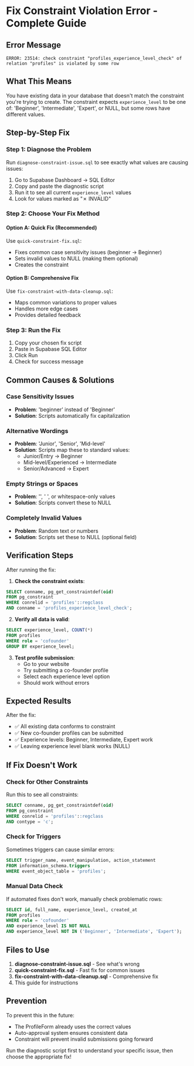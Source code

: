 # Fix Constraint Violation Error - Complete Guide

## Error Message
```
ERROR: 23514: check constraint "profiles_experience_level_check" of relation "profiles" is violated by some row
```

## What This Means
You have existing data in your database that doesn't match the constraint you're trying to create. The constraint expects `experience_level` to be one of: 'Beginner', 'Intermediate', 'Expert', or NULL, but some rows have different values.

## Step-by-Step Fix

### Step 1: Diagnose the Problem
Run `diagnose-constraint-issue.sql` to see exactly what values are causing issues:
1. Go to Supabase Dashboard → SQL Editor
2. Copy and paste the diagnostic script
3. Run it to see all current `experience_level` values
4. Look for values marked as "✗ INVALID"

### Step 2: Choose Your Fix Method

#### Option A: Quick Fix (Recommended)
Use `quick-constraint-fix.sql`:
- Fixes common case sensitivity issues (beginner → Beginner)
- Sets invalid values to NULL (making them optional)
- Creates the constraint

#### Option B: Comprehensive Fix
Use `fix-constraint-with-data-cleanup.sql`:
- Maps common variations to proper values
- Handles more edge cases
- Provides detailed feedback

### Step 3: Run the Fix
1. Copy your chosen fix script
2. Paste in Supabase SQL Editor
3. Click Run
4. Check for success message

## Common Causes & Solutions

### Case Sensitivity Issues
- **Problem**: 'beginner' instead of 'Beginner'
- **Solution**: Scripts automatically fix capitalization

### Alternative Wordings
- **Problem**: 'Junior', 'Senior', 'Mid-level'
- **Solution**: Scripts map these to standard values:
  - Junior/Entry → Beginner
  - Mid-level/Experienced → Intermediate  
  - Senior/Advanced → Expert

### Empty Strings or Spaces
- **Problem**: '', ' ', or whitespace-only values
- **Solution**: Scripts convert these to NULL

### Completely Invalid Values
- **Problem**: Random text or numbers
- **Solution**: Scripts set these to NULL (optional field)

## Verification Steps

After running the fix:

1. **Check the constraint exists**:
```sql
SELECT conname, pg_get_constraintdef(oid) 
FROM pg_constraint 
WHERE conrelid = 'profiles'::regclass 
AND conname = 'profiles_experience_level_check';
```

2. **Verify all data is valid**:
```sql
SELECT experience_level, COUNT(*) 
FROM profiles 
WHERE role = 'cofounder' 
GROUP BY experience_level;
```

3. **Test profile submission**:
   - Go to your website
   - Try submitting a co-founder profile
   - Select each experience level option
   - Should work without errors

## Expected Results

After the fix:
- ✅ All existing data conforms to constraint
- ✅ New co-founder profiles can be submitted
- ✅ Experience levels: Beginner, Intermediate, Expert work
- ✅ Leaving experience level blank works (NULL)

## If Fix Doesn't Work

### Check for Other Constraints
Run this to see all constraints:
```sql
SELECT conname, pg_get_constraintdef(oid) 
FROM pg_constraint 
WHERE conrelid = 'profiles'::regclass 
AND contype = 'c';
```

### Check for Triggers
Sometimes triggers can cause similar errors:
```sql
SELECT trigger_name, event_manipulation, action_statement
FROM information_schema.triggers 
WHERE event_object_table = 'profiles';
```

### Manual Data Check
If automated fixes don't work, manually check problematic rows:
```sql
SELECT id, full_name, experience_level, created_at
FROM profiles 
WHERE role = 'cofounder' 
AND experience_level IS NOT NULL 
AND experience_level NOT IN ('Beginner', 'Intermediate', 'Expert');
```

## Files to Use

1. **diagnose-constraint-issue.sql** - See what's wrong
2. **quick-constraint-fix.sql** - Fast fix for common issues
3. **fix-constraint-with-data-cleanup.sql** - Comprehensive fix
4. This guide for instructions

## Prevention

To prevent this in the future:
- The ProfileForm already uses the correct values
- Auto-approval system ensures consistent data
- Constraint will prevent invalid submissions going forward

Run the diagnostic script first to understand your specific issue, then choose the appropriate fix!